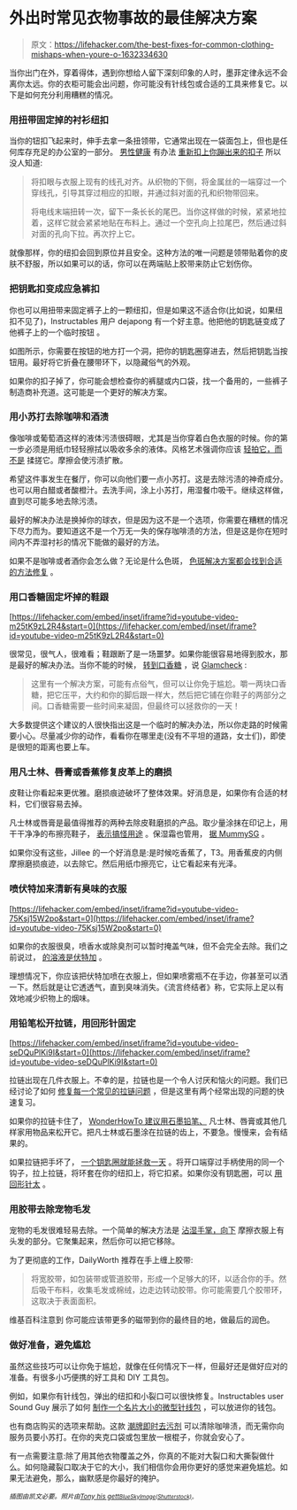 # 外出时常见衣物事故的最佳解决方案

> 原文：<https://lifehacker.com/the-best-fixes-for-common-clothing-mishaps-when-youre-o-1632334630>

当你出门在外，穿着得体，遇到你想给人留下深刻印象的人时，墨菲定律永远不会离你太远。你的衣柜可能会出问题，你可能没有针线包或合适的工具来修复它。以下是如何充分利用糟糕的情况。



### 用扭带固定掉的衬衫纽扣

当你的钮扣飞起来时，伸手去拿一条扭领带，它通常出现在一袋面包上，但也是任何库存充足的办公室的一部分。 [男性健康](http://www.menshealth.com/) 有办法 [重新扣上你蹦出来的扣子](http://howto.menshealth.com/fix-popped-button-hurry) 所以没人知道:

> 将扣眼与衣服上现有的线孔对齐。从织物的下侧，将金属丝的一端穿过一个穿线孔，引导其穿过相应的扣眼，并通过斜对面的孔和织物带回来。
> 
> 将电线末端扭转一次，留下一条长长的尾巴。当你这样做的时候，紧紧地拉着，这样它就会紧紧地贴在布料上。通过一个空孔向上拉尾巴，然后通过斜对面的孔向下拉。再次拧上它。

就像那样，你的纽扣会回到原位并且安全。这种方法的唯一问题是领带贴着你的皮肤不舒服，所以如果可以的话，你可以在两端贴上胶带来防止它划伤你。

### 把钥匙扣变成应急裤扣

你也可以用扭带来固定裤子上的一颗纽扣，但是如果这不适合你(比如说，如果纽扣不见了)，Instructables 用户 dejapong 有一个好主意。他把他的钥匙链变成了他裤子上的一个临时按钮 。

如图所示，你需要在按钮的地方打一个洞，把你的钥匙圈穿进去，然后把钥匙当按钮用。最好将它折叠在腰带环下，以隐藏俗气的外观。

如果你的扣子掉了，你可能会想检查你的裤腿或内口袋，找一个备用的，一些裤子制造商补充道。这可能是一个更好的解决方案。

### 用小苏打去除咖啡和酒渍

像咖啡或葡萄酒这样的液体污渍很碍眼，尤其是当你穿着白色衣服的时候。你的第一步必须是用纸巾轻轻擦拭以吸收多余的液体。风格艺术强调你应该 [轻拍它，而不是](http://artofstyle.hucklebury.com/stain-removal-for-cotton-dress-shirts/) 揉搓它。摩擦会使污渍扩散。

希望这件事发生在餐厅，你可以向他们要一点小苏打。这是去除污渍的神奇成分。也可以用白醋或者酸橙汁。去洗手间，涂上小苏打，用湿餐巾吸干。继续这样做，直到尽可能多地去除污渍。

最好的解决办法是换掉你的球衣，但是因为这不是一个选项，你需要在糟糕的情况下尽力而为。要知道这不是一个万无一失的保存咖啡渍的方法，但是这是你在短时间内不弄湿衬衫的情况下能做的最好的方法。

如果不是咖啡或者酒你会怎么做？无论是什么色斑， [色斑解决方案都会找到合适的方法修复](https://lifehacker.com/stain-solutions-finds-the-cure-for-removing-any-stain-5509890) 。

### 用口香糖固定坏掉的鞋跟

 [https://lifehacker.com/embed/inset/iframe?id=youtube-video-m25tK9zL2R4&start=0](https://lifehacker.com/embed/inset/iframe?id=youtube-video-m25tK9zL2R4&start=0) 

很常见，很气人，很难看；鞋跟断了是一场噩梦。如果你能很容易地得到胶水，那是最好的解决办法。当你不能的时候， [转到口香糖](http://www.glamcheck.com/fashion/2010/09/23/quick-fashion-fixes/) ，说 [Glamcheck](http://www.glamcheck.com/) :

> 这里有一个解决方案，可能有点俗气，但可以让你免于尴尬。嚼一两块口香糖，把它压平，大约和你的脚后跟一样大，然后把它铺在你鞋子的两部分之间。口香糖需要一些时间来凝固，但最终可以拯救你的一天！

大多数提供这个建议的人很快指出这是一个临时的解决办法，所以你走路的时候需要小心。尽量减少你的动作，看看你在哪里走(没有不平坦的道路，女士们)，即使是很短的距离也要上车。

### 用凡士林、唇膏或香蕉修复皮革上的磨损

皮鞋让你看起来更优雅。磨损痕迹破坏了整体效果。好消息是，如果你有合适的材料，它们很容易去掉。

凡士林或唇膏是最值得推荐的两种去除皮鞋磨损的产品。取少量涂抹在印记上，用干干净净的布擦亮鞋子， [表示搞怪用途](http://www.wackyuses.com/chapstick.html) 。保湿霜也管用， [据 MummySG](http://www.mummysg.com/forums/content/732-16-fantastic-fixes-wardrobe-mishaps.html) 。

如果你没有这些，Jillee 的一个好消息是:是时候吃香蕉了，T3。用香蕉皮的内侧摩擦磨损痕迹，以去除它。然后用纸巾擦亮它，让它看起来有光泽。

### 喷伏特加来清新有臭味的衣服

 [https://lifehacker.com/embed/inset/iframe?id=youtube-video-75Ksj15W2po&start=0](https://lifehacker.com/embed/inset/iframe?id=youtube-video-75Ksj15W2po&start=0) 

如果你的衣服很臭，喷香水或除臭剂可以暂时掩盖气味，但不会完全去除。我们之前说过， [的溶液是伏特加](https://lifehacker.com/freshen-up-fabrics-with-a-homemade-vodka-spray-1593467024) 。

理想情况下，你应该把伏特加喷在衣服上，但如果喷雾瓶不在手边，你甚至可以洒一下。然后就是让它透透气，直到臭味消失。《流言终结者》称，它实际上足以有效地减少织物上的烟味。

### 用铅笔松开拉链，用回形针固定

 [https://lifehacker.com/embed/inset/iframe?id=youtube-video-seDQuPlKi9I&start=0](https://lifehacker.com/embed/inset/iframe?id=youtube-video-seDQuPlKi9I&start=0) 

拉链出现在几件衣服上。不幸的是，拉链也是一个令人讨厌和恼火的问题。我们已经讨论了如何 [修复每一个常见的拉链问题](https://lifehacker.com/how-to-fix-every-common-zipper-problem-5975700) ，但是这里有两个经常出现的问题的快速复习。

如果你的拉链卡住了， [WonderHowTo 建议用石墨铅笔、](http://thesecretyumiverse.wonderhowto.com/how-to/9-common-household-items-can-unstick-your-stuck-zipper-0146721/) 凡士林、唇膏或其他几样家用物品来松开它。把凡士林或石墨涂在拉链的齿上，不要急。慢慢来，会有结果的。

如果拉链把手坏了， [一个钥匙圈就能拯救一天](https://lifehacker.com/keep-your-loose-zippers-up-with-a-key-ring-5856178) 。将开口端穿过手柄使用的同一个钩子，拉上拉链，将环套在你的纽扣上，将它扣紧。如果你没有钥匙圈，可以 [用回形针太](http://www.reddit.com/r/LifeProTips/comments/1csgje/lpt_if_your_zipper_wont_stay_up_use_a_paperclip/) 。

### 用胶带去除宠物毛发

宠物的毛发很难轻易去除。一个简单的解决方法是 [沾湿手掌，向下](https://lifehacker.com/remove-pet-hair-from-anything-370493) 摩擦衣服上有头发的部分。它聚集起来，然后你可以把它移除。

为了更彻底的工作，DailyWorth 推荐在手上缠上胶带:

> 将宽胶带，如包装带或管道胶带，形成一个足够大的环，以适合你的手。然后吸干布料，收集毛发或棉绒，边走边转动胶带。你可能需要几个胶带环，这取决于表面面积。

维基百科注意到 你可能应该带更多的磁带到你的最终目的地，做最后的润色。

### 做好准备，避免尴尬

虽然这些技巧可以让你免于尴尬，就像在任何情况下一样，但最好还是做好应对的准备。有很多小巧便携的好工具和 DIY 工具包。

例如，如果你有针线包，弹出的纽扣和小裂口可以很快修复。Instructables user Sound Guy 展示了如何 [制作一个名片大小的微型针线包](http://www.instructables.com/id/Business-Card-Micro-Sewing-Kit-Fits-In-Wallet/) ，可以放进你的钱包。

也有商店购买的选项来帮助。这款 [潮牌即时去污剂](https://www.amazon.com/dp/B0037KMI0K?asc_campaign=InlineText&asc_refurl=https://lifehacker.com/the-best-fixes-for-common-clothing-mishaps-when-youre-o-1632334630&asc_source=&linkCode=ogi&psc=1&smid=A3LBHTWPJ8YKGC&tag=kinjalifehackerlink-20&th=1) 可以清除咖啡渍，而无需你向服务员要小苏打。在你的夹克口袋或包里放一根棍子，你就会安心了。

有一点需要注意:除了用其他衣物覆盖之外，你真的不能对大裂口和大撕裂做什么。如何隐藏裂口取决于它的大小，我们相信你会用你更好的感觉来避免尴尬。如果无法避免，那么，幽默感是你最好的掩护。

*<small>插图由凯文必要。照片由</small>*[*<small>Tony his gett</small>*](https://www.flickr.com/photos/37804979@N00/504354910)*<small></small>*<small>[*<small>BlueSkyImage(Shutterstock)</small>*](http://www.shutterstock.com/pic-157287233/stock-photo-man-is-spilling-coffee-on-white-shirt-while-drinking-in-office-and-talking-by-phone.html?src=ktL9nw1vnBvviMD693r-3A-1-0)<small>。</small></small>

<small></small>